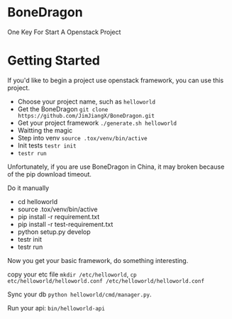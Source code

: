 BoneDragon
==========

One Key For Start A Openstack Project

Getting Started
========

If you'd like to begin a project use openstack framework, you can use this project.

  * Choose your project name, such as ``helloworld``
  * Get the BoneDragon ``git clone https://github.com/JimJiangX/BoneDragon.git``
  * Get your project framework `./generate.sh helloworld`
  * Waitting the magic
  * Step into venv `source .tox/venv/bin/active`
  * Init tests `testr init`
  * `testr run`

Unfortunately, if you are use BoneDragon in China, it may broken because of the pip download timeout.

Do it manually
   
  * cd helloworld
  * source .tox/venv/bin/active
  * pip install -r requirement.txt
  * pip install -r test-requirement.txt
  * python setup.py develop
  * testr init
  * testr run


Now you get your basic framework, do something interesting.

copy your etc file `mkdir /etc/helloworld`, `cp etc/helloworld/helloworld.conf /etc/helloworld/helloworld.conf`

Sync your db  ``python helloworld/cmd/manager.py``.

Run your api: ``bin/helloworld-api``
